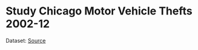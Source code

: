 # Study Chicago Motor Vehicle Thefts 2002-12
Dataset: [Source](https://courses.edx.org/assets/courseware/v1/96f9b8f751467da3a4b8a5be33e32905/asset-v1:MITx+15.071x+2T2020+type@asset+block/mvtWeek1.csv) 